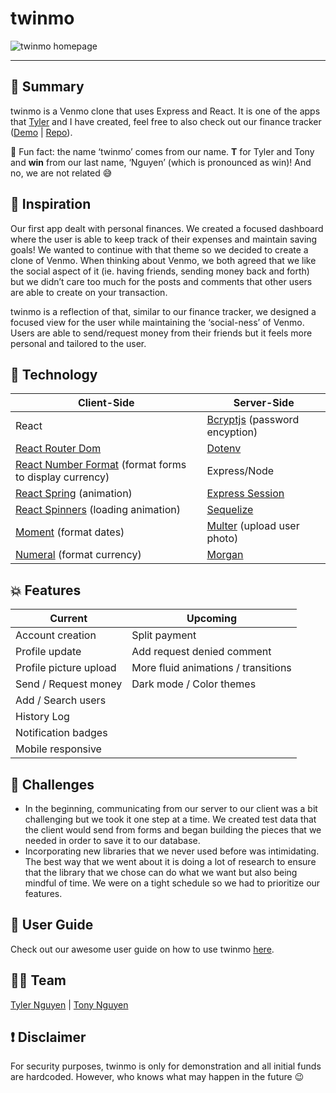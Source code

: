 # twinmo
![twinmo homepage](https://github.com/nguyntony/twinmo/blob/main/user-guide/homepage.png)
- - - -

## 💸 Summary
twinmo is a Venmo clone that uses Express and React. It is one of the apps that [Tyler](https://github.com/nguyntyler) and I have created, feel free to also check out our finance tracker ([Demo](https://twintracker.me/) | [Repo](https://github.com/nguyntony/finance-tracker)).

🌟 Fun fact: the name ‘twinmo’ comes from our name. **T** for Tyler and Tony and **win** from our last name, ‘Nguyen’ (which is pronounced as win)! And no, we are not related 😅

## 🌱 Inspiration
Our first app dealt with personal finances. We created a focused dashboard where the user is able to keep track of their expenses and maintain saving goals! We wanted to continue with that theme so we decided to create a clone of Venmo. When thinking about Venmo, we both agreed that we like the social aspect of it (ie. having friends, sending money back and forth) but we didn’t care too much for the posts and comments that other users are able to create on your transaction. 

twinmo is a reflection of that, similar to our finance tracker, we designed a focused view for the user while maintaining the ‘social-ness’ of Venmo. Users are able to send/request money from their friends but it feels more personal and tailored to the user. 

## 🚀 Technology

| Client-Side                                            | Server-Side                   |
|--------------------------------------------------------|-------------------------------|
| React                                                  | [Bcryptjs](https://www.npmjs.com/package/bcryptjs) (password encyption) |
| [React Router Dom](https://reactrouter.com/)                                       | [Dotenv](https://www.npmjs.com/package/dotenv)                        |
| [React Number Format](https://github.com/s-yadav/react-number-format) (format forms to display currency) | Express/Node                  |
| [React Spring](https://www.react-spring.io/) (animation)                               | [Express Session](https://www.npmjs.com/package/express-session)               |
| [React Spinners](https://github.com/davidhu2000/react-spinners) (loading animation)                     | [Sequelize](https://sequelize.org/)                     |
| [Moment](https://momentjs.com/docs/) (format dates)                                  | [Multer](https://www.npmjs.com/package/multer) (upload user photo)    |
| [Numeral](https://www.npmjs.com/package/numeral) (format currency)                              | [Morgan](https://www.npmjs.com/package/morgan)                        |


## 💥 Features
| Current                | Upcoming                            |
|------------------------|-------------------------------------|
| Account creation       | Split payment                       |
| Profile update         | Add request denied comment          |
| Profile picture upload | More fluid animations / transitions |
| Send / Request money   | Dark mode / Color themes            |
| Add / Search users     |                                     |
| History Log            |                                     |
| Notification badges    |                                     |
| Mobile responsive      |                                     |

## 🥵 Challenges 
- In the beginning, communicating from our server to our client was a bit challenging but we took it one step at a time. We created test data that the client would send from forms and began building the pieces that we needed in order to save it to our database. 
- Incorporating new libraries that we never used before was intimidating. The best way that we went about it is doing a lot of research to ensure that the library that we chose can do what we want but also being mindful of time. We were on a tight schedule so we had to prioritize our features. 

## 📖 User Guide 
Check out our awesome user guide on how to use twinmo [here](https://github.com/nguyntony/twinmo/blob/main/user-guide/user-guide.md).

## ✊🏼 Team
[Tyler Nguyen](https://github.com/nguyntyler) | [Tony Nguyen](https://github.com/nguyntony)

## ❗️ Disclaimer 
For security purposes, twinmo is only for demonstration and all initial funds are hardcoded. However, who knows what may happen in the future 😉
